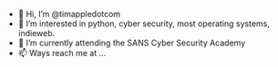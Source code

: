 - 👋 Hi, I’m @timappledotcom
- 👀 I’m interested in python, cyber security, most operating systems, indieweb.
- 🌱 I’m currently attending the SANS Cyber Security Academy
- 📫 Ways reach me at ...

<!---
timappledotcom/timappledotcom is a ✨ special ✨ repository because its `README.md` (this file) appears on your GitHub profile.
You can click the Preview link to take a look at your changes.
--->
